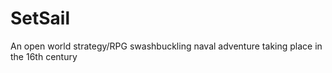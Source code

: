 # SetSail
An open world strategy/RPG swashbuckling naval adventure taking place in the 16th century
